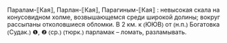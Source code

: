 ---
---

Паралам-⟦Кая⟧, Парлан-⟦Кая⟧, Парагиным-⟦Кая⟧
: невысокая скала на конусовидном холме, возвышающемся среди широкой долины; вокруг рассыпаны отколовшиеся обломки. В 2 км. к ⦅ЮЮВ⦆ от ⦅н.п.⦆ Богатовка ⦅Судак.⦆ ❶, ❷ ⦅ср.⦆ ⦅тюрк.⦆ парламак – ломать, разламывать.
